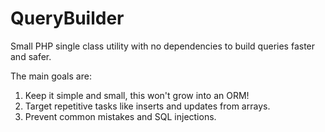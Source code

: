 QueryBuilder
============

Small PHP single class utility with no dependencies to build queries faster and safer.

The main goals are:

1. Keep it simple and small, this won't grow into an ORM!
2. Target repetitive tasks like inserts and updates from arrays.
3. Prevent common mistakes and SQL injections.

